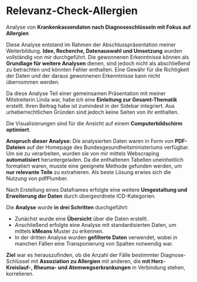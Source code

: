 # Relevanz-Check-Allergien
Analyse von **Krankenkassendaten nach Diagnoseschlüsseln mit Fokus auf Allergien**

Diese Analyse entstand im Rahmen der Abschlusspräsentation meiner Weiterbildung. **Idee, Recherche, Datenauswahl und Umsetzung** wurden vollständig von mir durchgeführt. Die gewonnenen Erkenntnisse können als **Grundlage für weitere Analysen** dienen, sind jedoch nicht als abschließend zu betrachten und könnten Fehler enthalten. Eine Gewähr für die Richtigkeit der Daten und der daraus gewonnenen Erkenntnisse kann nicht übernommen werden.

Da diese Analyse Teil einer gemeinsamen Präsentation mit meiner Mitstreiterin Linda war, habe ich eine **Einleitung zur Gesamt-Thematik** erstellt. Ihren Beitrag habe ist zumindest in der Sidebar integriert. Aus urheberrechtlichen Gründen sind jedoch keine Seiten von ihr enthalten.

Die Visualisierungen sind für die Ansicht auf einem **Computerbildschirm optimiert**.

**Anspruch dieser Analyse:**
Die analysierten Daten waren in Form von **PDF-Dateien** auf der Homepage des Bundesgesundheitsministeriums verfügbar. Um sie zu verarbeiten, wurden sie von mir mittels Webscraping **automatisiert** heruntergeladen. Da die enthaltenen Tabellen uneinheitlich formatiert waren, musste eine geeignete Methode gefunden werden, um **nur relevante Teile** zu extrahieren. Als beste Lösung erwies sich die Nutzung von pdfPlumber.

Nach Erstellung eines Dataframes erfolgte eine weitere **Umgestaltung und Erweiterung der Daten** durch übergeordnete ICD-Kategorien. 

Die **Analyse** wurde **in drei Schritten** durchgeführt: 
- Zunächst wurde eine **Übersicht** über die Daten erstellt.
- Anschließend erfolgte eine Analyse mit standardisierten Daten, um mittels **kMeans** Muster zu erkennen.
- In der dritten Analyse wurden **gefilterte Daten** verwendet, wobei in manchen Fällen eine Transponierung von Spalten notwendig war.

**Ziel** war es herauszufinden, ob die Anzahl der Fälle bestimmter Diagnose-Schlüssel mit **Assoziation zu Allergien** mit anderen, die **mit Herz-Kreislauf-, Rheuma- und Atemwegserkrankungen** in Verbindung stehen, korrelieren.
